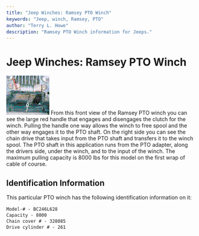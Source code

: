 ```yaml
---
title: "Jeep Winches: Ramsey PTO Winch"
keywords: "Jeep, winch, Ramsey, PTO"
author: "Terry L. Howe"
description: "Ramsey PTO Winch information for Jeeps."
---
```

# Jeep Winches: Ramsey PTO Winch

[![Ramsey PTO Winch](/img/winch/ramsey3t.gif)](/img/winch/ramsey3.gif) From this front view of the Ramsey PTO winch you can see the large red handle that engages and disengages the clutch for the winch. Pulling the handle one way allows the winch to free spool and the other way engages it to the PTO shaft. On the right side you can see the chain drive that takes input from the PTO shaft and transfers it to the winch spool. The PTO shaft in this application runs from the PTO adapter, along the drivers side, under the winch, and to the input of the winch. The maximum pulling capacity is 8000 lbs for this model on the first wrap of cable of course. 

## Identification Information

This particular PTO winch has the following identification information on it: 

    Model-# - BC246L628
    Capacity - 8000
    Chain cover # - 328085
    Drive cylinder # - 261